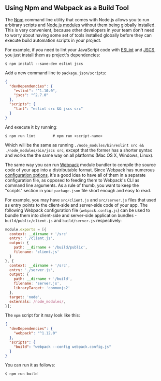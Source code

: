 ## Using Npm and Webpack as a Build Tool

The [Npm](https://www.npmjs.com/) command line utility that comes with Node.js
allows you to run arbitrary scripts and [Node.js modules](https://www.npmjs.com/)
without them being globally installed. This is very convenient, because other
developers in your team don't need to worry about having some set of tools
installed globally before they can execute build automation scripts in your
project.

For example, if you need to lint your JavaScript code with [ESLint](http://eslint.org/)
and [JSCS](http://jscs.info/), you just install them as project's dependencies:

```shell
$ npm install --save-dev eslint jscs
```

Add a new command line to `package.json/scripts`:

```json
{
  "devDependencies": {
    "eslint": "^1.10.0",
    "jscs": "^2.7.0"
  },
  "scripts": {
    "lint": "eslint src && jscs src"
  }
}
```

And execute it by running:

```shell
$ npm run lint        # npm run <script-name>
```

Which will be the same as running `./node_modules/bin/eslint src && ./node_modules/bin/jscs src`,
except that the former has a shorter syntax and works the the same way on all
platforms (Mac OS X, Windows, Linux).

The same way you can run [Webpack](http://webpack.github.io/) module bundler
to compile the source code of your app into a distributable format. Since
Webpack has numerous [configuration options](http://webpack.github.io/docs/configuration),
it's a good idea to have all of them in a separate configuration file, as
opposed to feeding them to Webpack's CLI as command line arguments. As a rule
of thumb, you want to keep the "scripts" section in your `package.json` file
short enough and easy to read.

For example, you may have `src/client.js` and `src/server.js` files that used
as entry points to the client-side and server-side code of your app. The
following Webpack configuration file (`webpack.config.js`) can be used
to bundle them into client-side and server-side application bundles -
`build/public/client.js` and `build/server.js` respectively:

```js
module.exports = [{
  context: __dirname + '/src'
  entry: './client.js',
  output: {
    path: __dirname + '/build/public',
    filename: 'client.js'
  }
}, {
  context: __dirname + '/src',
  entry: './server.js',
  output: {
    path: __dirname + '/build',
    filename: 'server.js',
    libraryTarget: 'commonjs2'
  },
  target: 'node',
  externals: /node_modules/,
}];
```

The `npm` script for it may look like this:

```json
{
  "devDependencies": {
    "webpack": "^1.12.0"
  },
  "scripts": {
    "build": "webpack --config webpack.config.js"
  }
}
```

You can run it as follows:

```shell
$ npm run build
```
